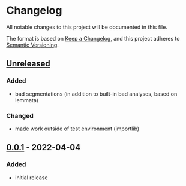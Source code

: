 # Changelog
All notable changes to this project will be documented in this file.

The format is based on [Keep a Changelog](https://keepachangelog.com/en/1.0.0/),
and this project adheres to [Semantic Versioning](https://semver.org/spec/v2.0.0.html).

## [Unreleased]

### Added
* bad segmentations (in addition to built-in bad analyses, based on lemmata)

### Changed
* made work outside of test environment (importlib)



## [0.0.1] - 2022-04-04

### Added

* initial release

[Unreleased]: https://github.com/fmatter/uniparser-yawarana/compare/v1.0.0...HEAD
[0.0.1]: https://github.com/fmatter/uniparser-yawarana/releases/tag/v0.0.1

